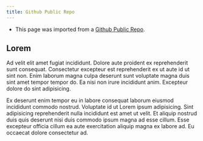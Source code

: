 ```yaml
---
title: Github Public Repo
---
```


- This page was imported from a [Github Public Repo](https://github.com/YEU-Bertus/trial-public-repo).

## Lorem

Ad velit elit amet fugiat incididunt. Dolore aute proident ex reprehenderit sunt consequat. Consectetur excepteur est reprehenderit ex ut aute id ut sint non. Enim laborum magna culpa deserunt sunt voluptate magna duis sint amet tempor tempor do. Ea nisi non irure incididunt anim. Excepteur dolore do sint adipisicing.

Ex deserunt enim tempor eu in labore consequat laborum eiusmod incididunt commodo nostrud. Voluptate id ut Lorem ipsum adipisicing. Sint adipisicing reprehenderit nulla incididunt est amet ut velit. Et aliquip nostrud duis quis deserunt nisi duis commodo ipsum magna ad esse cillum. Esse excepteur officia cillum ea aute exercitation aliquip magna ex labore ad. Eu occaecat dolore consectetur ad.
